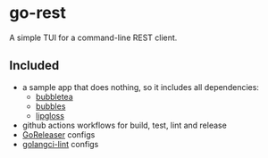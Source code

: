 # go-rest

A simple TUI for a command-line REST client.

## Included

- a sample app that does nothing, so it includes all dependencies:
  - [bubbletea][]
  - [bubbles][]
  - [lipgloss][]
- github actions workflows for build, test, lint and release
- [GoReleaser][goreleaser] configs
- [golangci-lint][lint] configs

[bubbletea]: https://github.com/charmbracelet/bubbletea
[bubbles]: https://github.com/charmbracelet/bubbles
[lipgloss]: https://github.com/charmbracelet/lipgloss
[goreleaser]: https://goreleaser.com
[lint]: https://golangci-lint.run
